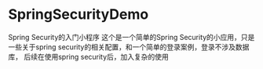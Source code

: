 # SpringSecurityDemo
Spring Security的入门小程序
这个是一个简单的Spring Security的小应用，只是一些关于spring security的相关配置，和一个简单的登录案例，登录不涉及数据库，
后续在使用spring security后，加入复杂的使用
